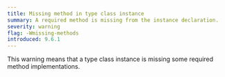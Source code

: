 ```yaml
---
title: Missing method in type class instance
summary: A required method is missing from the instance declaration.
severity: warning
flag: -Wmissing-methods
introduced: 9.6.1
---
```


This warning means that a type class instance is missing some required method implementations.
